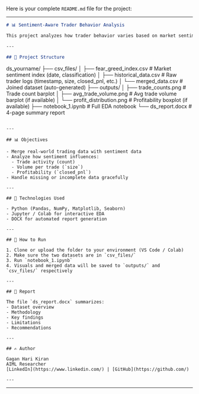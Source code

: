 Here is your complete `README.md` file for the project:

---

```markdown
# 📊 Sentiment-Aware Trader Behavior Analysis

This project analyzes how trader behavior varies based on market sentiment — specifically during periods of **Fear** and **Greed**. It combines sentiment classification data with real trade execution logs to understand patterns in trade count, volume, and profitability.

---

## 📁 Project Structure

```

ds\_yourname/
├── csv\_files/
│   ├── fear\_greed\_index.csv          # Market sentiment index (date, classification)
│   ├── historical\_data.csv           # Raw trader logs (timestamp, size, closed\_pnl, etc.)
│   └── merged\_data.csv               # Joined dataset (auto-generated)
├── outputs/
│   ├── trade\_counts.png              # Trade count barplot
│   ├── avg\_trade\_volume.png          # Avg trade volume barplot (if available)
│   └── profit\_distribution.png       # Profitability boxplot (if available)
├── notebook\_1.ipynb                  # Full EDA notebook
└── ds\_report.docx                    # 4-page summary report

```

---

## 📊 Objectives

- Merge real-world trading data with sentiment data
- Analyze how sentiment influences:
  - Trade activity (count)
  - Volume per trade (`size`)
  - Profitability (`closed_pnl`)
- Handle missing or incomplete data gracefully

---

## 🔧 Technologies Used

- Python (Pandas, NumPy, Matplotlib, Seaborn)
- Jupyter / Colab for interactive EDA
- DOCX for automated report generation

---

## 🚀 How to Run

1. Clone or upload the folder to your environment (VS Code / Colab)
2. Make sure the two datasets are in `csv_files/`
3. Run `notebook_1.ipynb`
4. Visuals and merged data will be saved to `outputs/` and `csv_files/` respectively

---

## 📝 Report

The file `ds_report.docx` summarizes:
- Dataset overview
- Methodology
- Key findings
- Limitations
- Recommendations

---

## ✍️ Author

Gagan Hari Kiran  
AIML Researcher  
[LinkedIn](https://www.linkedin.com/) | [GitHub](https://github.com/)

---

```

---

